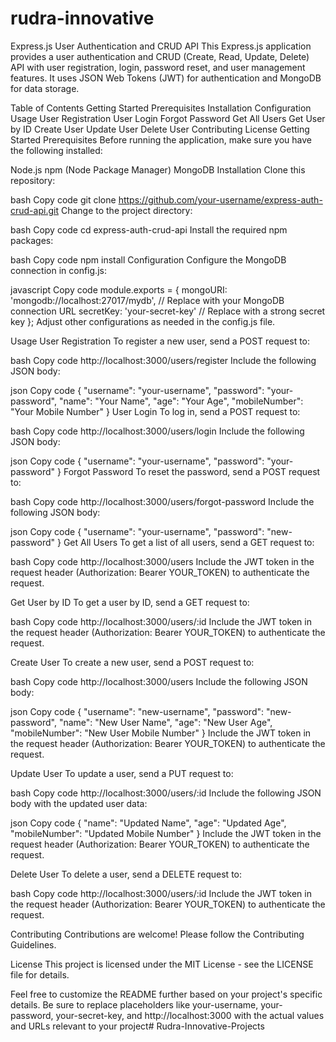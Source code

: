 # rudra-innovative
Express.js User Authentication and CRUD API
This Express.js application provides a user authentication and CRUD (Create, Read, Update, Delete) API with user registration, login, password reset, and user management features. It uses JSON Web Tokens (JWT) for authentication and MongoDB for data storage.

Table of Contents
Getting Started
Prerequisites
Installation
Configuration
Usage
User Registration
User Login
Forgot Password
Get All Users
Get User by ID
Create User
Update User
Delete User
Contributing
License
Getting Started
Prerequisites
Before running the application, make sure you have the following installed:

Node.js
npm (Node Package Manager)
MongoDB
Installation
Clone this repository:

bash
Copy code
git clone https://github.com/your-username/express-auth-crud-api.git
Change to the project directory:

bash
Copy code
cd express-auth-crud-api
Install the required npm packages:

bash
Copy code
npm install
Configuration
Configure the MongoDB connection in config.js:

javascript
Copy code
module.exports = {
  mongoURI: 'mongodb://localhost:27017/mydb', // Replace with your MongoDB connection URL
  secretKey: 'your-secret-key' // Replace with a strong secret key
};
Adjust other configurations as needed in the config.js file.

Usage
User Registration
To register a new user, send a POST request to:

bash
Copy code
http://localhost:3000/users/register
Include the following JSON body:

json
Copy code
{
  "username": "your-username",
  "password": "your-password",
  "name": "Your Name",
  "age": "Your Age",
  "mobileNumber": "Your Mobile Number"
}
User Login
To log in, send a POST request to:

bash
Copy code
http://localhost:3000/users/login
Include the following JSON body:

json
Copy code
{
  "username": "your-username",
  "password": "your-password"
}
Forgot Password
To reset the password, send a POST request to:

bash
Copy code
http://localhost:3000/users/forgot-password
Include the following JSON body:

json
Copy code
{
  "username": "your-username",
  "password": "new-password"
}
Get All Users
To get a list of all users, send a GET request to:

bash
Copy code
http://localhost:3000/users
Include the JWT token in the request header (Authorization: Bearer YOUR_TOKEN) to authenticate the request.

Get User by ID
To get a user by ID, send a GET request to:

bash
Copy code
http://localhost:3000/users/:id
Include the JWT token in the request header (Authorization: Bearer YOUR_TOKEN) to authenticate the request.

Create User
To create a new user, send a POST request to:

bash
Copy code
http://localhost:3000/users
Include the following JSON body:

json
Copy code
{
  "username": "new-username",
  "password": "new-password",
  "name": "New User Name",
  "age": "New User Age",
  "mobileNumber": "New User Mobile Number"
}
Include the JWT token in the request header (Authorization: Bearer YOUR_TOKEN) to authenticate the request.

Update User
To update a user, send a PUT request to:

bash
Copy code
http://localhost:3000/users/:id
Include the following JSON body with the updated user data:

json
Copy code
{
  "name": "Updated Name",
  "age": "Updated Age",
  "mobileNumber": "Updated Mobile Number"
}
Include the JWT token in the request header (Authorization: Bearer YOUR_TOKEN) to authenticate the request.

Delete User
To delete a user, send a DELETE request to:

bash
Copy code
http://localhost:3000/users/:id
Include the JWT token in the request header (Authorization: Bearer YOUR_TOKEN) to authenticate the request.

Contributing
Contributions are welcome! Please follow the Contributing Guidelines.

License
This project is licensed under the MIT License - see the LICENSE file for details.

Feel free to customize the README further based on your project's specific details. Be sure to replace placeholders like your-username, your-password, your-secret-key, and http://localhost:3000 with the actual values and URLs relevant to your project# Rudra-Innovative-Projects